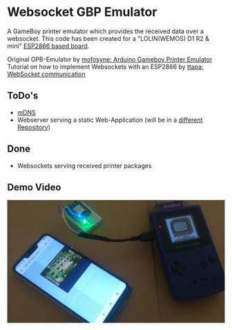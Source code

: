 # Websocket GBP Emulator

A GameBoy printer emulator which provides the received data over a websocket.
This code has been created for a "LOLIN(WEMOS) D1 R2 & mini" [ESP2866 based board](https://github.com/esp8266/arduino). 

Original GPB-Emulator by [mofosyne: Arduino Gameboy Printer Emulator](https://github.com/mofosyne/arduino-gameboy-printer-emulator)  
Tutorial on how to implement Websockets with an ESP2866 by [ttapa: WebSocket communication](https://tttapa.github.io/ESP8266/Chap14%20-%20WebSocket.html)  

## ToDo's
* [mDNS](https://tttapa.github.io/ESP8266/Chap08%20-%20mDNS.html)
* Webserver serving a static Web-Application (will be in a [different Repository](https://github.com/HerrZatacke/gb-printer-web))


## Done
* Websockets serving received printer packages


## Demo Video
[![Video of the first prototype](docs/video.jpg "Video of the first prototype")](https://www.youtube.com/watch?v=HHPHkeio85U)


